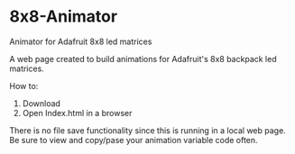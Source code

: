 # 8x8-Animator
Animator for Adafruit 8x8 led matrices

A web page created to build animations for Adafruit's 8x8 backpack led matrices.

How to:
1) Download
2) Open Index.html in a browser

There is no file save functionality since this is running in a local web page. Be sure to view and copy/pase your animation variable code often.
